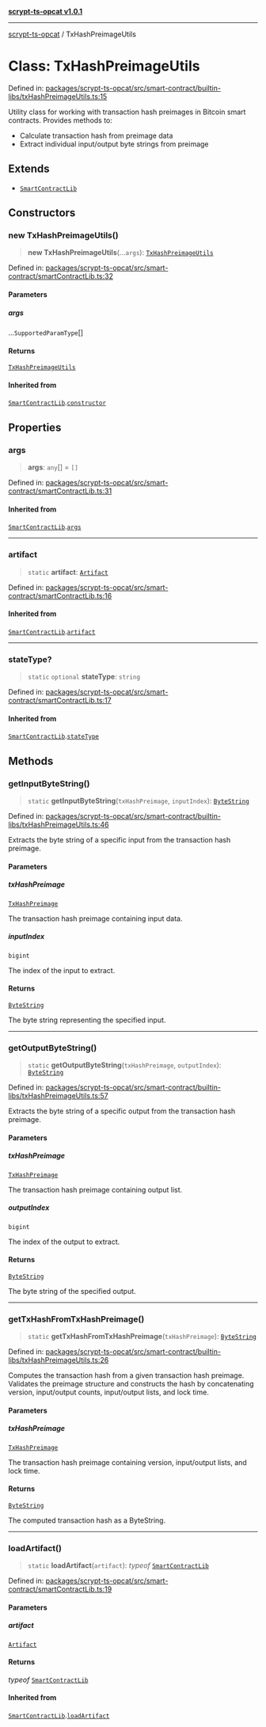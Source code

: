 [**scrypt-ts-opcat v1.0.1**](../README.md)

***

[scrypt-ts-opcat](../README.md) / TxHashPreimageUtils

# Class: TxHashPreimageUtils

Defined in: [packages/scrypt-ts-opcat/src/smart-contract/builtin-libs/txHashPreimageUtils.ts:15](https://github.com/OPCAT-Labs/ts-tools/blob/2cea47af983eceafde930347ac310f78dee140a3/packages/scrypt-ts-opcat/src/smart-contract/builtin-libs/txHashPreimageUtils.ts#L15)

Utility class for working with transaction hash preimages in Bitcoin smart contracts.
Provides methods to:
- Calculate transaction hash from preimage data
- Extract individual input/output byte strings from preimage

## Extends

- [`SmartContractLib`](SmartContractLib.md)

## Constructors

### new TxHashPreimageUtils()

> **new TxHashPreimageUtils**(...`args`): [`TxHashPreimageUtils`](TxHashPreimageUtils.md)

Defined in: [packages/scrypt-ts-opcat/src/smart-contract/smartContractLib.ts:32](https://github.com/OPCAT-Labs/ts-tools/blob/2cea47af983eceafde930347ac310f78dee140a3/packages/scrypt-ts-opcat/src/smart-contract/smartContractLib.ts#L32)

#### Parameters

##### args

...`SupportedParamType`[]

#### Returns

[`TxHashPreimageUtils`](TxHashPreimageUtils.md)

#### Inherited from

[`SmartContractLib`](SmartContractLib.md).[`constructor`](SmartContractLib.md#constructors)

## Properties

### args

> **args**: `any`[] = `[]`

Defined in: [packages/scrypt-ts-opcat/src/smart-contract/smartContractLib.ts:31](https://github.com/OPCAT-Labs/ts-tools/blob/2cea47af983eceafde930347ac310f78dee140a3/packages/scrypt-ts-opcat/src/smart-contract/smartContractLib.ts#L31)

#### Inherited from

[`SmartContractLib`](SmartContractLib.md).[`args`](SmartContractLib.md#args-1)

***

### artifact

> `static` **artifact**: [`Artifact`](../interfaces/Artifact.md)

Defined in: [packages/scrypt-ts-opcat/src/smart-contract/smartContractLib.ts:16](https://github.com/OPCAT-Labs/ts-tools/blob/2cea47af983eceafde930347ac310f78dee140a3/packages/scrypt-ts-opcat/src/smart-contract/smartContractLib.ts#L16)

#### Inherited from

[`SmartContractLib`](SmartContractLib.md).[`artifact`](SmartContractLib.md#artifact)

***

### stateType?

> `static` `optional` **stateType**: `string`

Defined in: [packages/scrypt-ts-opcat/src/smart-contract/smartContractLib.ts:17](https://github.com/OPCAT-Labs/ts-tools/blob/2cea47af983eceafde930347ac310f78dee140a3/packages/scrypt-ts-opcat/src/smart-contract/smartContractLib.ts#L17)

#### Inherited from

[`SmartContractLib`](SmartContractLib.md).[`stateType`](SmartContractLib.md#statetype)

## Methods

### getInputByteString()

> `static` **getInputByteString**(`txHashPreimage`, `inputIndex`): [`ByteString`](../type-aliases/ByteString.md)

Defined in: [packages/scrypt-ts-opcat/src/smart-contract/builtin-libs/txHashPreimageUtils.ts:46](https://github.com/OPCAT-Labs/ts-tools/blob/2cea47af983eceafde930347ac310f78dee140a3/packages/scrypt-ts-opcat/src/smart-contract/builtin-libs/txHashPreimageUtils.ts#L46)

Extracts the byte string of a specific input from the transaction hash preimage.

#### Parameters

##### txHashPreimage

[`TxHashPreimage`](../type-aliases/TxHashPreimage.md)

The transaction hash preimage containing input data.

##### inputIndex

`bigint`

The index of the input to extract.

#### Returns

[`ByteString`](../type-aliases/ByteString.md)

The byte string representing the specified input.

***

### getOutputByteString()

> `static` **getOutputByteString**(`txHashPreimage`, `outputIndex`): [`ByteString`](../type-aliases/ByteString.md)

Defined in: [packages/scrypt-ts-opcat/src/smart-contract/builtin-libs/txHashPreimageUtils.ts:57](https://github.com/OPCAT-Labs/ts-tools/blob/2cea47af983eceafde930347ac310f78dee140a3/packages/scrypt-ts-opcat/src/smart-contract/builtin-libs/txHashPreimageUtils.ts#L57)

Extracts the byte string of a specific output from the transaction hash preimage.

#### Parameters

##### txHashPreimage

[`TxHashPreimage`](../type-aliases/TxHashPreimage.md)

The transaction hash preimage containing output list.

##### outputIndex

`bigint`

The index of the output to extract.

#### Returns

[`ByteString`](../type-aliases/ByteString.md)

The byte string of the specified output.

***

### getTxHashFromTxHashPreimage()

> `static` **getTxHashFromTxHashPreimage**(`txHashPreimage`): [`ByteString`](../type-aliases/ByteString.md)

Defined in: [packages/scrypt-ts-opcat/src/smart-contract/builtin-libs/txHashPreimageUtils.ts:26](https://github.com/OPCAT-Labs/ts-tools/blob/2cea47af983eceafde930347ac310f78dee140a3/packages/scrypt-ts-opcat/src/smart-contract/builtin-libs/txHashPreimageUtils.ts#L26)

Computes the transaction hash from a given transaction hash preimage.
Validates the preimage structure and constructs the hash by concatenating
version, input/output counts, input/output lists, and lock time.

#### Parameters

##### txHashPreimage

[`TxHashPreimage`](../type-aliases/TxHashPreimage.md)

The transaction hash preimage containing version,
                       input/output lists, and lock time.

#### Returns

[`ByteString`](../type-aliases/ByteString.md)

The computed transaction hash as a ByteString.

***

### loadArtifact()

> `static` **loadArtifact**(`artifact`): *typeof* [`SmartContractLib`](SmartContractLib.md)

Defined in: [packages/scrypt-ts-opcat/src/smart-contract/smartContractLib.ts:19](https://github.com/OPCAT-Labs/ts-tools/blob/2cea47af983eceafde930347ac310f78dee140a3/packages/scrypt-ts-opcat/src/smart-contract/smartContractLib.ts#L19)

#### Parameters

##### artifact

[`Artifact`](../interfaces/Artifact.md)

#### Returns

*typeof* [`SmartContractLib`](SmartContractLib.md)

#### Inherited from

[`SmartContractLib`](SmartContractLib.md).[`loadArtifact`](SmartContractLib.md#loadartifact)
